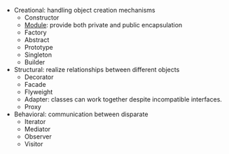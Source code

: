 * Creational: handling object creation mechanisms
    * Constructor
    * [Module](/patterns/creational/Module.js): provide both private and public encapsulation 
    * Factory
    * Abstract
    * Prototype
    * Singleton
    * Builder
* Structural: realize relationships between different objects
    * Decorator
    * Facade
    * Flyweight
    * Adapter: classes can work together despite incompatible interfaces.
    * Proxy
* Behavioral: communication between disparate
    * Iterator
    * Mediator
    * Observer
    * Visitor
     
